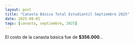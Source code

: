 ```yaml
---
layout: post
title: "Canasta Básica Total Estudiantil Septiembre 2025"
date: 2025-09-01
tags: [canasta, septiembre, 2025]
---
```

El costo de la canasta básica fue de **$356.000**…
